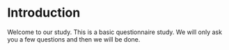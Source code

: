 # Introduction

Welcome to our study. This is a basic questionnaire study. We will only ask you a few questions and then we will be done.
